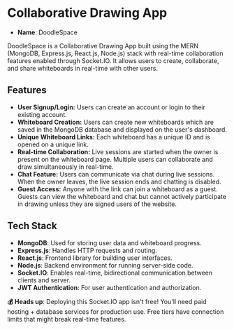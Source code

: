 # Collaborative Drawing App

- **Name**: DoodleSpace


DoodleSpace
 is a Collaborative Drawing App built using the MERN (MongoDB, Express.js, React.js, Node.js) stack with real-time collaboration features enabled through Socket.IO. It allows users to create, collaborate, and share whiteboards in real-time with other users.

## Features

- **User Signup/Login:** Users can create an account or login to their existing account.
- **Whiteboard Creation:** Users can create new whiteboards which are saved in the MongoDB database and displayed on the user's dashboard.
- **Unique Whiteboard Links:** Each whiteboard has a unique ID and is opened on a unique link.
- **Real-time Collaboration:** Live sessions are started when the owner is present on the whiteboard page. Multiple users can collaborate and draw simultaneously in real-time.
- **Chat Feature:** Users can communicate via chat during live sessions. When the owner leaves, the live session ends and chatting is disabled.
- **Guest Access:** Anyone with the link can join a whiteboard as a guest. Guests can view the whiteboard and chat but cannot actively participate in drawing unless they are signed users of the website.

## Tech Stack

- **MongoDB**: Used for storing user data and whiteboard progress.
- **Express.js**: Handles HTTP requests and routing.
- **React.js**: Frontend library for building user interfaces.
- **Node.js**: Backend environment for running server-side code.
- **Socket.IO**: Enables real-time, bidirectional communication between clients and server.
- **JWT Authentication**: For user authentication and authorization.

 **💰 Heads up**: Deploying this Socket.IO app isn't free! You'll need paid hosting + database services for production use. Free tiers have connection limits that might break real-time features.
